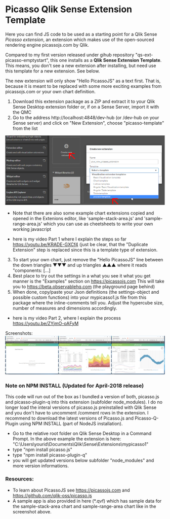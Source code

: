 # Picasso Qlik Sense Extension Template
Here you can find JS code to be used as a starting point for a Qlik Sense *Picasso extension*, an extension which makes use of the open-sourced rendering engine picassojs.com by Qlik.

Compared to my first version released under gihub repository "qs-ext-picasso-emptystart", this one installs as a <b>Qlik Sense Extension Template</b>. This means, you don't see a new extension after installing, but need use this template for a new extension. See below. 

The new extension will only show "Hello PicassoJS" as a text first. That is, because it is meant to be replaced with some more exciting examples from picassojs.com or your own chart definition. 

1) Download this extension package as a ZIP and extract it to your Qlik Sense Desktop extension folder or, if on a Sense Server, import it with the QMC
2) Go to the address http://localhost:4848/dev-hub (or /dev-hub on your Sense server) and click on "New Extension", choose "picasso-template" from the list

![alt text](https://github.com/ChristofSchwarz/qs-ext-template-picasso/raw/master/screenshot-extension-editor.png "Screenshot")

* Note that there are also some example chart extensions copied and opened in the Extenions editor, like 'sample-stack-area.js' and 'sample-range-area.js' which you can use as cheetsheets to write your own working javascript

* here is my video Part 1 where I explain the steps so far https://youtu.be/KRADE-GXCf4 (just be clear, that the "Duplicate Extension" step is replaced since this is a template type of extension.

3) To start your own chart, just remove the "Hello PicassoJS" line between the down triangles ▼▼▼ and up triangles ▲▲▲ where it reads "components: [...]
4) Best place to try out the settings in a what you see it what you get manner is the "Examples" section on https://picassojs.com This will take you to  https://beta.observablehq.com (the playground page behind) 
5) When done, copy/paste your Json definitions (the settings-object and possible custom functions) into your mypicasso1.js file from this package where the inline-comments tell you. Adjust the hypercube size, number of measures and dimensions accordingly.
* here is my video Part 2, where I explain the process https://youtu.be/ZYjmO-oAFyM

Screenshots:
![alt text](https://raw.githubusercontent.com/ChristofSchwarz/qs-ext-picasso-emptystart/master/Screenshot.png?4 "Screenshot")

### Note on NPM INSTALL (Updated for April-2018 release)
This code will run out of the box as I bundled a version of both, picasso.js and picasso-plugin-q into this extension (subfolder node_modules). I do no longer load the interal versions of picasso.js preinstalled with Qlik Sense and you don't have to uncomment /comment rows in the extension. I recommend to download the latest versions of Picasso.js and Picasso-Q-Plugin using NPM INSTALL (part of NodeJS installation). 

* Go to the relative root folder on Qlik Sense Desktop in a Command Prompt. In the above example the extension is here: "C:\Users\yourid\Documents\Qlik\Sense\Extensions\mypicasso1"
* type "npm install picasso.js"
* type "npm install picasso-plugin-q"
* you will get updated versions below subfolder "node_modules" and more version informations.

### Resources:
* To learn about PicassoJS see https://picassojs.com and https://github.com/qlik-oss/picasso.js
* A sample app is also provided in here (*.qvf) which has sample data for the sample-stack-area chart and sample-range-area chart like in the screenshot above.

